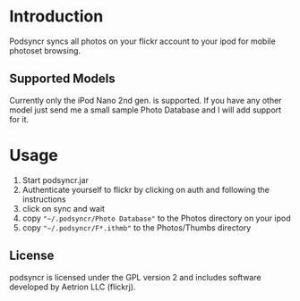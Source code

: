 # Introduction #

Podsyncr syncs all photos on your flickr account to your ipod for mobile photoset browsing.

## Supported Models ##

Currently only the iPod Nano 2nd gen. is supported. If you have any other model just send me a small sample Photo Database and I will add support for it.

# Usage #

  1. Start podsyncr.jar
  1. Authenticate yourself to flickr by clicking on auth and following the instructions
  1. click on sync and wait
  1. copy `"~/.podsyncr/Photo Database"` to the Photos directory on your ipod
  1. copy `"~/.podsyncr/F*.ithmb"` to the Photos/Thumbs directory

## License ##

podsyncr is licensed under the GPL version 2 and includes software developed by Aetrion LLC (flickrj).
